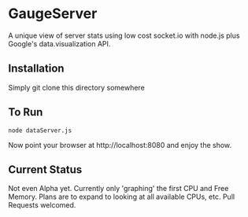 # GaugeServer

A unique view of server stats using low cost socket.io with node.js plus Google's data.visualization API.

## Installation

Simply git clone this directory somewhere

## To Run

    node dataServer.js

Now point your browser at http://localhost:8080 and enjoy the show.

## Current Status

Not even Alpha yet. Currently only 'graphing' the first CPU and Free Memory. Plans are to expand to looking at all available CPUs, etc. Pull Requests welcomed.

